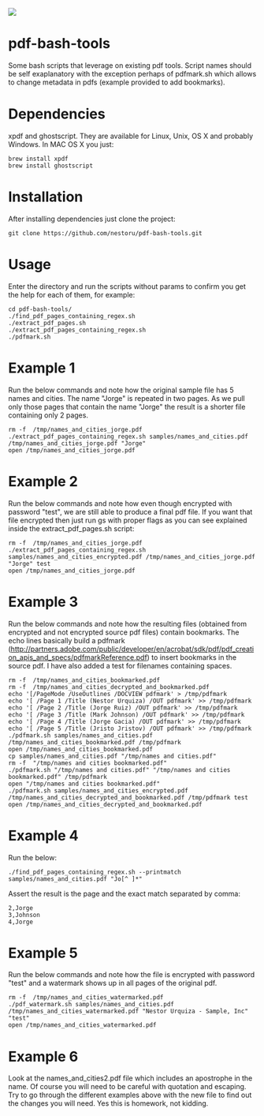 [![](https://www.paypalobjects.com/en_US/i/btn/btn_donateCC_LG.gif)](https://www.paypal.com/donate/?hosted_button_id=58F9TDDRBND4L)

pdf-bash-tools
==============

Some bash scripts that leverage on existing pdf tools. Script names should be self exaplanatory with the exception perhaps of pdfmark.sh which allows to change metadata in pdfs (example provided to add bookmarks).

Dependencies
============
xpdf and ghostscript. They are available for Linux, Unix, OS X and probably Windows. In MAC OS X you just:

    brew install xpdf
    brew install ghostscript
    
Installation
============
After installing dependencies just clone the project:

    git clone https://github.com/nestoru/pdf-bash-tools.git


Usage
=====
Enter the directory and run the scripts without params to confirm you get the help for each of them, for example:

    cd pdf-bash-tools/
    ./find_pdf_pages_containing_regex.sh 
    ./extract_pdf_pages.sh 
    ./extract_pdf_pages_containing_regex.sh 
    ./pdfmark.sh

Example 1
=========
Run the below commands and note how the original sample file has 5 names and cities. The name "Jorge" is repeated in two pages. As we pull only those pages that contain the name "Jorge" the result is a shorter file containing only 2 pages.

    rm -f  /tmp/names_and_cities_jorge.pdf
    ./extract_pdf_pages_containing_regex.sh samples/names_and_cities.pdf /tmp/names_and_cities_jorge.pdf "Jorge"
    open /tmp/names_and_cities_jorge.pdf 

Example 2
=========
Run the below commands and note how even though encrypted with password "test", we are still able to produce a final pdf file. If you want that file encrypted then just run gs with proper flags as you can see explained inside the extract_pdf_pages.sh script:

    rm -f  /tmp/names_and_cities_jorge.pdf
    ./extract_pdf_pages_containing_regex.sh samples/names_and_cities_encrypted.pdf /tmp/names_and_cities_jorge.pdf "Jorge" test
    open /tmp/names_and_cities_jorge.pdf 

Example 3
=========
Run the below commands and note how the resulting files (obtained from encrypted and not encrypted source pdf files) contain bookmarks. The echo lines basically build a pdfmark (http://partners.adobe.com/public/developer/en/acrobat/sdk/pdf/pdf_creation_apis_and_specs/pdfmarkReference.pdf) to insert bookmarks in the source pdf. I have also added a test for filenames containing spaces.

    rm -f  /tmp/names_and_cities_bookmarked.pdf
    rm -f  /tmp/names_and_cities_decrypted_and_bookmarked.pdf
    echo '[/PageMode /UseOutlines /DOCVIEW pdfmark' > /tmp/pdfmark
    echo '[ /Page 1 /Title (Nestor Urquiza) /OUT pdfmark' >> /tmp/pdfmark
    echo '[ /Page 2 /Title (Jorge Ruiz) /OUT pdfmark' >> /tmp/pdfmark
    echo '[ /Page 3 /Title (Mark Johnson) /OUT pdfmark' >> /tmp/pdfmark
    echo '[ /Page 4 /Title (Jorge Gacia) /OUT pdfmark' >> /tmp/pdfmark
    echo '[ /Page 5 /Title (Jristo Jristov) /OUT pdfmark' >> /tmp/pdfmark
    ./pdfmark.sh samples/names_and_cities.pdf /tmp/names_and_cities_bookmarked.pdf /tmp/pdfmark
    open /tmp/names_and_cities_bookmarked.pdf
    cp samples/names_and_cities.pdf "/tmp/names and cities.pdf"
    rm -f  "/tmp/names and cities bookmarked.pdf"
    ./pdfmark.sh "/tmp/names and cities.pdf" "/tmp/names and cities bookmarked.pdf" /tmp/pdfmark
    open "/tmp/names and cities bookmarked.pdf"
    ./pdfmark.sh samples/names_and_cities_encrypted.pdf /tmp/names_and_cities_decrypted_and_bookmarked.pdf /tmp/pdfmark test
    open /tmp/names_and_cities_decrypted_and_bookmarked.pdf 

Example 4
=========
Run the below:

    ./find_pdf_pages_containing_regex.sh --printmatch samples/names_and_cities.pdf "Jo[^ ]*"

Assert the result is the page and the exact match separated by comma:

    2,Jorge
    3,Johnson
    4,Jorge
    
Example 5
=========
Run the below commands and note how the file is encrypted with password "test" and a watermark shows up in all pages of the original pdf.

    rm -f  /tmp/names_and_cities_watermarked.pdf
    ./pdf_watermark.sh samples/names_and_cities.pdf /tmp/names_and_cities_watermarked.pdf "Nestor Urquiza - Sample, Inc" "test"
    open /tmp/names_and_cities_watermarked.pdf 

Example 6
=========
Look at the names_and_cities2.pdf file which includes an apostrophe in the name. Of course you will need to be careful with quotation and escaping. Try to go through the different examples above with the new file to find out the changes you will need. Yes this is homework, not kidding.
